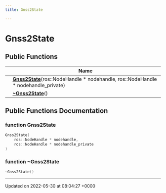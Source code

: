 ```yaml
---
title: Gnss2State

---
```


# Gnss2State





## Public Functions

|                | Name           |
| -------------- | -------------- |
| | **[Gnss2State](/medusa_base/api/markdown/medusa_comms/comms_acoustic/comms_state_broadcaster/Classes/classGnss2State/#function-gnss2state)**(ros::NodeHandle * nodehandle, ros::NodeHandle * nodehandle_private) |
| | **[~Gnss2State](/medusa_base/api/markdown/medusa_comms/comms_acoustic/comms_state_broadcaster/Classes/classGnss2State/#function-~gnss2state)**() |

## Public Functions Documentation

### function Gnss2State

```cpp
Gnss2State(
    ros::NodeHandle * nodehandle,
    ros::NodeHandle * nodehandle_private
)
```


### function ~Gnss2State

```cpp
~Gnss2State()
```


-------------------------------

Updated on 2022-05-30 at 08:04:27 +0000